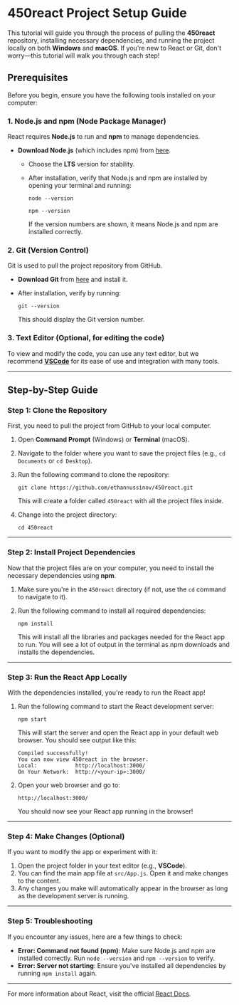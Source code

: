 # 450react Project Setup Guide

This tutorial will guide you through the process of pulling the **450react** repository, installing necessary dependencies, and running the project locally on both **Windows** and **macOS**. If you're new to React or Git, don't worry—this tutorial will walk you through each step!

## Prerequisites

Before you begin, ensure you have the following tools installed on your computer:

### 1. **Node.js** and **npm** (Node Package Manager)

React requires **Node.js** to run and **npm** to manage dependencies.

- **Download Node.js** (which includes npm) from [here](https://nodejs.org/).
  - Choose the **LTS** version for stability.
  - After installation, verify that Node.js and npm are installed by opening your terminal and running:

    ```
    node --version
    ```

    ```
    npm --version
    ```

    If the version numbers are shown, it means Node.js and npm are installed correctly.

### 2. **Git** (Version Control)

Git is used to pull the project repository from GitHub.

- **Download Git** from [here](https://git-scm.com/downloads) and install it.
- After installation, verify by running:

    ```
    git --version
    ```

    This should display the Git version number.

### 3. **Text Editor** (Optional, for editing the code)

To view and modify the code, you can use any text editor, but we recommend **[VSCode](https://code.visualstudio.com/)** for its ease of use and integration with many tools.

---

## Step-by-Step Guide

### Step 1: Clone the Repository

First, you need to pull the project from GitHub to your local computer.

1. Open **Command Prompt** (Windows) or **Terminal** (macOS).
2. Navigate to the folder where you want to save the project files (e.g., `cd Documents` or `cd Desktop`).
3. Run the following command to clone the repository:

    ```
    git clone https://github.com/ethannussinov/450react.git
    ```

    This will create a folder called `450react` with all the project files inside.

4. Change into the project directory:

    ```
    cd 450react
    ```

---

### Step 2: Install Project Dependencies

Now that the project files are on your computer, you need to install the necessary dependencies using **npm**.

1. Make sure you're in the `450react` directory (if not, use the `cd` command to navigate to it).
2. Run the following command to install all required dependencies:

    ```
    npm install
    ```

    This will install all the libraries and packages needed for the React app to run. You will see a lot of output in the terminal as npm downloads and installs the dependencies.

---

### Step 3: Run the React App Locally

With the dependencies installed, you're ready to run the React app!

1. Run the following command to start the React development server:

    ```
    npm start
    ```

    This will start the server and open the React app in your default web browser. You should see output like this:

    ```
    Compiled successfully!
    You can now view 450react in the browser.
    Local:            http://localhost:3000/
    On Your Network:  http://<your-ip>:3000/
    ```

2. Open your web browser and go to:

    ```
    http://localhost:3000/
    ```

    You should now see your React app running in the browser!

---

### Step 4: Make Changes (Optional)

If you want to modify the app or experiment with it:

1. Open the project folder in your text editor (e.g., **VSCode**).
2. You can find the main app file at `src/App.js`. Open it and make changes to the content.
3. Any changes you make will automatically appear in the browser as long as the development server is running.

---

### Step 5: Troubleshooting

If you encounter any issues, here are a few things to check:

- **Error: Command not found (npm)**: Make sure Node.js and npm are installed correctly. Run `node --version` and `npm --version` to verify.
- **Error: Server not starting**: Ensure you've installed all dependencies by running `npm install` again.

---

For more information about React, visit the official [React Docs](https://reactjs.org/docs/getting-started.html).
